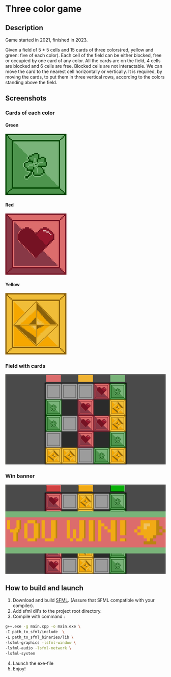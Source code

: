 # Three color game

## Description
Game started in 2021, finished in 2023.

Given a field of 5 * 5 cells and 15 cards of three colors(red, yellow and green: five of each color). 
Each cell of the field can be either blocked, free or occupied by one card of any color.
All the cards are on the field, 4 cells are blocked and 6 cells are free. 
Blocked cells are not interactable. 
We can move the card to the nearest cell horizontally or vertically. 
It is required, by moving the cards, to put them in three vertical rows, according to the colors standing above the field.

## Screenshots
### Cards of each color
#### Green
![](README_img/GreenCard_2.png)

#### Red
![](README_img/RedCard.png)

#### Yellow
![](README_img/YellowCard_3.png)

### Field with cards
![](README_img/Field_with_cards.png)

### Win banner
![](README_img/Win.png)

## How to build and launch
1. Download and build [SFML](https://www.sfml-dev.org/download.php). (Assure that SFML compatible with your compiler).
2.  Add sfml dll's to the project root directory. 
3.  Compile with command :
``` bash
g++.exe -g main.cpp -o main.exe \
-I path_to_sfml/include  \
-L path_to_sfml_binaries/lib \
-lsfml-graphics -lsfml-window \
-lsfml-audio -lsfml-network \
-lsfml-system

```
4.  Launch the exe-file
5.  Enjoy!
